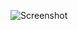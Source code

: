 ![Screenshot](https://raw.githubusercontent.com/Cryakl/Ultimate-RAT-Collection/refs/heads/main/CoringaRat/Coringa-RAT%20v0.3/Screenshot.png)
